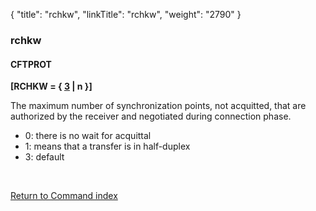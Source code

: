 {
    "title": "rchkw",
    "linkTitle": "rchkw",
    "weight": "2790"
}<span id="rchkw"></span>

### rchkw

#### CFTPROT

****\[RCHKW = { <span style="text-decoration: underline;">3</span>
| n }\]****

The maximum number of synchronization points, not acquitted, that are
authorized by the receiver and negotiated during connection phase.

- 0: there is no wait for acquittal
- 1: means that a transfer is in half-duplex
- 3: default

 

[Return to Command index](../../)
